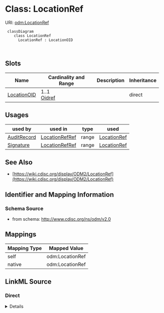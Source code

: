 # Class: LocationRef



URI: [odm:LocationRef](http://www.cdisc.org/ns/odm/v2.0/LocationRef)



```mermaid
 classDiagram
    class LocationRef
      LocationRef : LocationOID
        
      
```




<!-- no inheritance hierarchy -->


## Slots

| Name | Cardinality and Range | Description | Inheritance |
| ---  | --- | --- | --- |
| [LocationOID](LocationOID.md) | 1..1 <br/> [Oidref](Oidref.md) |  | direct |





## Usages

| used by | used in | type | used |
| ---  | --- | --- | --- |
| [AuditRecord](AuditRecord.md) | [LocationRefRef](LocationRefRef.md) | range | [LocationRef](LocationRef.md) |
| [Signature](Signature.md) | [LocationRefRef](LocationRefRef.md) | range | [LocationRef](LocationRef.md) |






## See Also

* [https://wiki.cdisc.org/display/ODM2/LocationRef](https://wiki.cdisc.org/display/ODM2/LocationRef)

## Identifier and Mapping Information







### Schema Source


* from schema: http://www.cdisc.org/ns/odm/v2.0





## Mappings

| Mapping Type | Mapped Value |
| ---  | ---  |
| self | odm:LocationRef |
| native | odm:LocationRef |





## LinkML Source

<!-- TODO: investigate https://stackoverflow.com/questions/37606292/how-to-create-tabbed-code-blocks-in-mkdocs-or-sphinx -->

### Direct

<details>
```yaml
name: LocationRef
from_schema: http://www.cdisc.org/ns/odm/v2.0
see_also:
- https://wiki.cdisc.org/display/ODM2/LocationRef
slots:
- LocationOID
slot_usage:
  LocationOID:
    name: LocationOID
    domain_of:
    - User
    - Organization
    - SiteRef
    - LocationRef
    range: oidref
    required: true
class_uri: odm:LocationRef

```
</details>

### Induced

<details>
```yaml
name: LocationRef
from_schema: http://www.cdisc.org/ns/odm/v2.0
see_also:
- https://wiki.cdisc.org/display/ODM2/LocationRef
slot_usage:
  LocationOID:
    name: LocationOID
    domain_of:
    - User
    - Organization
    - SiteRef
    - LocationRef
    range: oidref
    required: true
attributes:
  LocationOID:
    name: LocationOID
    from_schema: http://www.cdisc.org/ns/odm/v2.0
    rank: 1000
    alias: LocationOID
    owner: LocationRef
    domain_of:
    - User
    - Organization
    - SiteRef
    - LocationRef
    range: oidref
    required: true
class_uri: odm:LocationRef

```
</details>